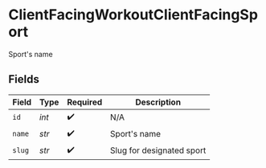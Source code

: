 # ClientFacingWorkoutClientFacingSport

Sport's name


## Fields

| Field                     | Type                      | Required                  | Description               |
| ------------------------- | ------------------------- | ------------------------- | ------------------------- |
| `id`                      | *int*                     | :heavy_check_mark:        | N/A                       |
| `name`                    | *str*                     | :heavy_check_mark:        | Sport's name              |
| `slug`                    | *str*                     | :heavy_check_mark:        | Slug for designated sport |